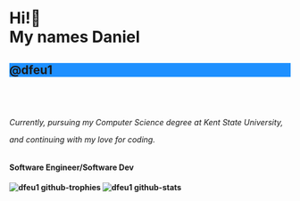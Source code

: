 <h1> Hi!👋                                       
<br>  My names Daniel <h2 style="background-color:DodgerBlue;">@dfeu1</h2><br> <h1/>                                                 
<h6> Currently, 
pursuing my Computer Science degree at Kent State University,      

and continuing with my love for coding.
<h6/>
<h4> Software Engineer/Software Dev <h4/>
 
 ![dfeu1 github-trophies](https://stats.hyochan.dev/api/github-trophies?login=dfeu1)
 ![dfeu1 github-stats](https://stats.hyochan.dev/api/github-stats-advanced?login=dfeu1)
